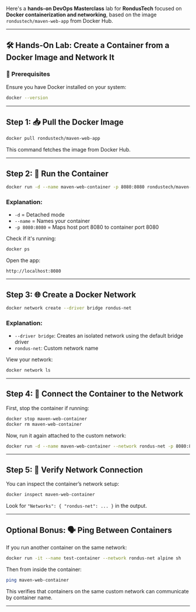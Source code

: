 Here's a **hands-on DevOps Masterclass** lab for **RondusTech** focused on **Docker containerization and networking**, based on the image `rondustech/maven-web-app` from Docker Hub.

---

## 🛠️ Hands-On Lab: Create a Container from a Docker Image and Network It

### 🔧 Prerequisites

Ensure you have Docker installed on your system:

```bash
docker --version
```

---

## Step 1: 📥 Pull the Docker Image

```bash
docker pull rondustech/maven-web-app
```

This command fetches the image from Docker Hub.

---

## Step 2: 🚀 Run the Container

```bash
docker run -d --name maven-web-container -p 8080:8080 rondustech/maven-web-app
```

### Explanation:

* `-d` = Detached mode
* `--name` = Names your container
* `-p 8080:8080` = Maps host port 8080 to container port 8080

Check if it's running:

```bash
docker ps
```

Open the app:

```
http://localhost:8080
```

---

## Step 3: 🌐 Create a Docker Network

```bash
docker network create --driver bridge rondus-net
```

### Explanation:

* `--driver bridge`: Creates an isolated network using the default bridge driver
* `rondus-net`: Custom network name

View your network:

```bash
docker network ls
```

---

## Step 4: 🔗 Connect the Container to the Network

First, stop the container if running:

```bash
docker stop maven-web-container
docker rm maven-web-container
```

Now, run it again attached to the custom network:

```bash
docker run -d --name maven-web-container --network rondus-net -p 8080:8080 rondustech/maven-web-app
```

---

## Step 5: 🧪 Verify Network Connection

You can inspect the container’s network setup:

```bash
docker inspect maven-web-container
```

Look for `"Networks": { "rondus-net": ... }` in the output.

---

## Optional Bonus: 🗣️ Ping Between Containers

If you run another container on the same network:

```bash
docker run -it --name test-container --network rondus-net alpine sh
```

Then from inside the container:

```sh
ping maven-web-container
```

This verifies that containers on the same custom network can communicate by container name.

---



